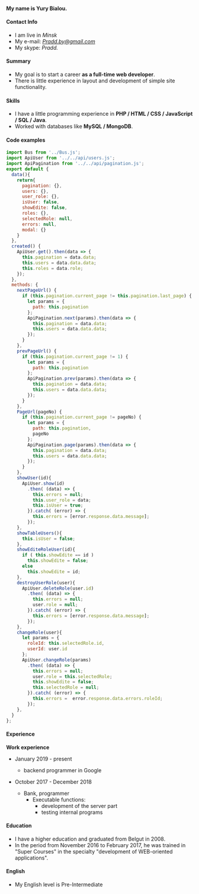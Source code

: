 #### My name is Yury Bialou.

#### Contact Info
* I am live in *Minsk*
* My e-mail: *Pradd.by@gmail.com*
* My skype: *Pradd.*

#### Summary 
* My goal is to start a career **as a full-time web developer**.
* There is little experience in layout and development of simple site functionality.

#### Skills 
* I have a little programming experience in **PHP / HTML / CSS / JavaScript / SQL / Java**.
* Worked with databases like **MySQL / MongoDB**.

#### Code examples 

```javascript
import Bus from '../Bus.js';
import ApiUser from '../../api/users.js';
import ApiPagination from '../../api/pagination.js';
export default {
  data(){
    return{
      pagination: {},
      users: {},
      user_role: {},
      isUser: false,
      showEdite: false,
      roles: {},
      selectedRole: null,
      errors: null,
      modal: {}
    }
  },
  created() {
    ApiUser.get().then(data => {
      this.pagination = data.data;
      this.users = data.data.data;
      this.roles = data.role;
    });
  },
  methods: {
    nextPageUrl() {
      if (this.pagination.current_page != this.pagination.last_page) {
        let params = {
          path: this.pagination
        };
        ApiPagination.next(params).then(data => {
          this.pagination = data.data;
          this.users = data.data.data;
        });
      }
    },
    prevPageUrl() {
      if (this.pagination.current_page != 1) {
        let params = {
          path: this.pagination
        };
        ApiPagination.prev(params).then(data => {
          this.pagination = data.data;
          this.users = data.data.data;
        });
      }
    },
    PageUrl(pageNo) {
      if (this.pagination.current_page != pageNo) {
        let params = {
          path: this.pagination,
          pageNo
        };
        ApiPagination.page(params).then(data => {
          this.pagination = data.data;
          this.users = data.data.data;
        });
      }
    },
    showUser(id){
      ApiUser.show(id)
        .then( (data) => {
          this.errors = null;
          this.user_role = data;
          this.isUser = true;
        }).catch( (error) => {
          this.errors = [error.response.data.message];
        });
    },
    showTableUsers(){
      this.isUser = false;
    },
    showEditeRoleUser(id){
      if ( this.showEdite == id )
        this.showEdite = false;
      else
        this.showEdite = id;
    },
    destroyUserRole(user){
      ApiUser.deleteRole(user.id)
        .then( (data) => {
          this.errors = null;
          user.role = null;
        }).catch( (error) => {
          this.errors = [error.response.data.message];
        });
    },
    changeRole(user){
      let params = {
        roleId: this.selectedRole.id,
        userId: user.id
      };
      ApiUser.changeRole(params)
        .then( (data) => {
          this.errors = null;
          user.role = this.selectedRole;
          this.showEdite = false;
          this.selectedRole = null;
        }).catch( (error) => {
          this.errors =  error.response.data.errors.roleId;
        });
    },
  }
};
```

#### Experience 
__Work experience__ 
  - January 2019 - present
    - backend programmer in Google
 
  - October 2017 - December 2018
    - Bank, programmer
      - Executable functions:
        * development of the server part
        * testing internal programs

#### Education 
- I have a higher education and graduated from Belgut in 2008. 
- In the period from November 2016 to February 2017, he was trained in "Super Courses" in the specialty "development of WEB-oriented applications".

#### English 
- My English level is Pre-Intermediate
